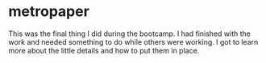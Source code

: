 # metropaper

This was the final thing I did during the bootcamp. I had finished with the work and needed something to do while others were working. I got to learn more about the little details and how to put them in place.

